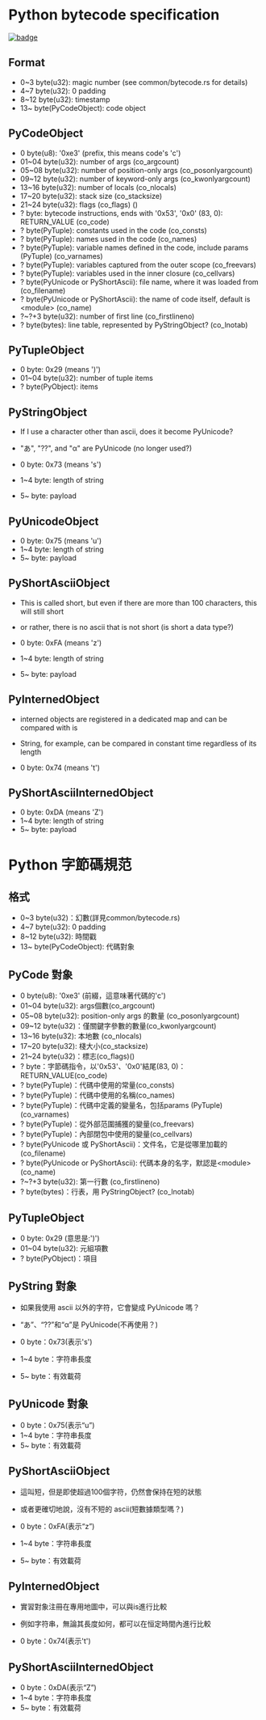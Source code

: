 # Python bytecode specification

[![badge](https://img.shields.io/endpoint.svg?url=https%3A%2F%2Fgezf7g7pd5.execute-api.ap-northeast-1.amazonaws.com%2Fdefault%2Fsource_up_to_date%3Fowner%3Derg-lang%26repos%3Derg%26ref%3Dmain%26path%3Ddoc/EN/python/bytecode_specification.md%26commit_hash%3D9f6a4a43fcf7e4f58cabe6e5a7546820fd9f5ff4)](https://gezf7g7pd5.execute-api.ap-northeast-1.amazonaws.com/default/source_up_to_date?owner=erg-lang&repos=erg&ref=main&path=doc/EN/python/bytecode_specification.md&commit_hash=9f6a4a43fcf7e4f58cabe6e5a7546820fd9f5ff4)

## Format

* 0~3 byte(u32): magic number (see common/bytecode.rs for details)
* 4~7 byte(u32): 0 padding
* 8~12 byte(u32): timestamp
* 13~ byte(PyCodeObject): code object

## PyCodeObject

* 0     byte(u8): '0xe3' (prefix, this means code's 'c')
* 01~04 byte(u32): number of args (co_argcount)
* 05~08 byte(u32): number of position-only args (co_posonlyargcount)
* 09~12 byte(u32): number of keyword-only args (co_kwonlyargcount)
* 13~16 byte(u32): number of locals (co_nlocals)
* 17~20 byte(u32): stack size (co_stacksize)
* 21~24 byte(u32): flags (co_flags) ()
* ?     byte: bytecode instructions, ends with '0x53', '0x0' (83, 0): RETURN_VALUE (co_code)
* ?     byte(PyTuple): constants used in the code (co_consts)
* ?     byte(PyTuple): names used in the code (co_names)
* ?     byte(PyTuple): variable names defined in the code, include params (PyTuple) (co_varnames)
* ?     byte(PyTuple): variables captured from the outer scope (co_freevars)
* ?     byte(PyTuple): variables used in the inner closure (co_cellvars)
* ?     byte(PyUnicode or PyShortAscii): file name, where it was loaded from (co_filename)
* ?     byte(PyUnicode or PyShortAscii): the name of code itself, default is \<module\> (co_name)
* ?~?+3 byte(u32): number of first line (co_firstlineno)
* ?     byte(bytes): line table, represented by PyStringObject? (co_lnotab)

## PyTupleObject

* 0     byte: 0x29 (means ')')
* 01~04 byte(u32): number of tuple items
* ?     byte(PyObject): items

## PyStringObject

* If I use a character other than ascii, does it become PyUnicode?
* "あ", "??", and "α" are PyUnicode (no longer used?)

* 0     byte: 0x73 (means 's')
* 1~4   byte: length of string
* 5~    byte: payload

## PyUnicodeObject

* 0     byte: 0x75 (means 'u')
* 1~4   byte: length of string
* 5~    byte: payload

## PyShortAsciiObject

* This is called short, but even if there are more than 100 characters, this will still short
* or rather, there is no ascii that is not short (is short a data type?)

* 0     byte: 0xFA (means 'z')
* 1~4   byte: length of string
* 5~    byte: payload

## PyInternedObject

* interned objects are registered in a dedicated map and can be compared with is
* String, for example, can be compared in constant time regardless of its length

* 0     byte: 0x74 (means 't')

## PyShortAsciiInternedObject

* 0     byte: 0xDA (means 'Z')
* 1~4   byte: length of string
* 5~    byte: payload

# Python 字節碼規范

## 格式

* 0~3 byte(u32)：幻數(詳見common/bytecode.rs)
* 4~7 byte(u32): 0 padding
* 8~12 byte(u32): 時間戳
* 13~ byte(PyCodeObject): 代碼對象

## PyCode 對象

* 0     byte(u8): '0xe3' (前綴，這意味著代碼的'c')
* 01~04 byte(u32): args個數(co_argcount)
* 05~08 byte(u32): position-only args 的數量 (co_posonlyargcount)
* 09~12 byte(u32)：僅關鍵字參數的數量(co_kwonlyargcount)
* 13~16 byte(u32): 本地數 (co_nlocals)
* 17~20 byte(u32): 棧大小(co_stacksize)
* 21~24 byte(u32)：標志(co_flags)()
* ?     byte：字節碼指令，以'0x53'、'0x0'結尾(83, 0)：RETURN_VALUE(co_code)
* ?     byte(PyTuple)：代碼中使用的常量(co_consts)
* ?     byte(PyTuple)：代碼中使用的名稱(co_names)
* ?     byte(PyTuple)：代碼中定義的變量名，包括params (PyTuple) (co_varnames)
* ?     byte(PyTuple)：從外部范圍捕獲的變量(co_freevars)
* ?     byte(PyTuple)：內部閉包中使用的變量(co_cellvars)
* ?     byte(PyUnicode 或 PyShortAscii)：文件名，它是從哪里加載的(co_filename)
* ?     byte(PyUnicode or PyShortAscii): 代碼本身的名字，默認是\<module\> (co_name)
* ?~?+3 byte(u32): 第一行數 (co_firstlineno)
* ?     byte(bytes)：行表，用 PyStringObject? (co_lnotab)

## PyTupleObject

* 0     byte: 0x29 (意思是:')')
* 01~04 byte(u32): 元組項數
* ?     byte(PyObject)：項目

## PyString 對象

* 如果我使用 ascii 以外的字符，它會變成 PyUnicode 嗎？
* “あ”、“??”和“α”是 PyUnicode(不再使用？)

* 0     byte：0x73(表示's')
* 1~4   byte：字符串長度
* 5~    byte：有效載荷

## PyUnicode 對象

* 0     byte：0x75(表示“u”)
* 1~4   byte：字符串長度
* 5~    byte：有效載荷

## PyShortAsciiObject

* 這叫短，但是即使超過100個字符，仍然會保持在短的狀態
* 或者更確切地說，沒有不短的 ascii(短數據類型嗎？)

* 0     byte：0xFA(表示“z”)
* 1~4   byte：字符串長度
* 5~    byte：有效載荷

## PyInternedObject

* 實習對象注冊在專用地圖中，可以與is進行比較
* 例如字符串，無論其長度如何，都可以在恒定時間內進行比較

* 0     byte：0x74(表示't')

## PyShortAsciiInternedObject

* 0     byte：0xDA(表示“Z”)
* 1~4   byte：字符串長度
* 5~    byte：有效載荷